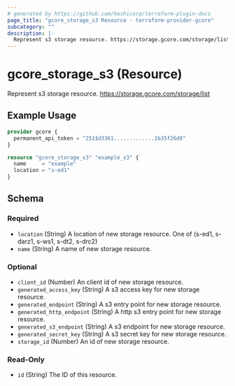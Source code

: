 ```yaml
---
# generated by https://github.com/hashicorp/terraform-plugin-docs
page_title: "gcore_storage_s3 Resource - terraform-provider-gcore"
subcategory: ""
description: |-
  Represent s3 storage resource. https://storage.gcore.com/storage/list
---
```


# gcore_storage_s3 (Resource)

Represent s3 storage resource. https://storage.gcore.com/storage/list

## Example Usage

```terraform
provider gcore {
  permanent_api_token = "251$d3361.............1b35f26d8"
}

resource "gcore_storage_s3" "example_s3" {
  name     = "example"
  location = "s-ed1"
}
```

<!-- schema generated by tfplugindocs -->
## Schema

### Required

- `location` (String) A location of new storage resource. One of (s-ed1, s-darz1, s-ws1, s-dt2, s-drc2)
- `name` (String) A name of new storage resource.

### Optional

- `client_id` (Number) An client id of new storage resource.
- `generated_access_key` (String) A s3 access key for new storage resource.
- `generated_endpoint` (String) A s3 entry point for new storage resource.
- `generated_http_endpoint` (String) A http s3 entry point for new storage resource.
- `generated_s3_endpoint` (String) A s3 endpoint for new storage resource.
- `generated_secret_key` (String) A s3 secret key for new storage resource.
- `storage_id` (Number) An id of new storage resource.

### Read-Only

- `id` (String) The ID of this resource.
